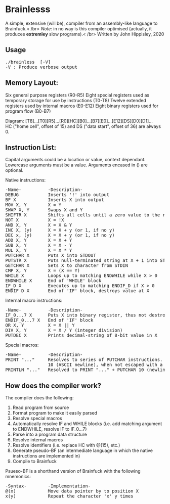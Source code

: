 # Brainlesss
A simple, extensive (will be), compiler from an assembly-like language to Brainfuck.< /br>
<i>Note</i>: in no way is this compiler optimised (actually, it produces <b>extremley</b> slow programs).< /br>
Written by John Hippisley, 2020

## Usage
<pre>
./brainless <source-file> [-V] 
-V : Produce verbose output
</pre>

## Memory Layout:
Six general purpose registers (R0-R5)
Eight special registers used as temporary storage for use by instructions (T0-T8)
Twelve extended registers used by internal macros (E0-E12)
Eight binary registers used for program flow (B0-B7) 

Diagram: 
[T8]...[T0][R5]...[R0][HC][B0]...[B7][E0]...[E12][DS][D0][D1]...  		
HC ("home cell", offset of 15) and DS ("data start", offset of 36) are always 0.

## Instruction List: 		
Capital arguments could be a location or value, context dependant.
Lowercase arguments must be a value.
Arguments encased in () are optional.

Native instructions:
<pre>
-Name-			-Description-	
DEBUG			Inserts '!' into output
BF X 			Inserts X into output
MOV	X, Y		X = Y
SWAP X, Y		Swaps X and Y
SHIFTR X		Shifts all cells until a zero value to the right starting at X, @(X) == 0
NOT	X			X = !X
AND X, Y		X = X & Y
INC	X, (y)		X = X + y (or 1, if no y)
DEC	x, (y)		X = X + y (or 1, if no y)
ADD X, Y		X = X + Y
SUB X, Y		X = X - Y
MUL X, Y		X = X * Y
PUTCHAR	X		Puts X into STDOUT
PUTSTR X		Puts null-terminated string at X + 1 into STDOUT, @(X) == 0 
GETCHAR	X		Sets X to character from STDIN	
CMP	X, Y		X = (X == Y)	
WHILE X			Loops up to matching ENDWHILE while X > 0
ENDWHILE X		End of 'WHILE' block
IF_D X			Executes up to matching ENDIF_D if X > 0 
ENDIF_D X		End of 'IF' block, destroys value at X
</pre>

Internal macro instructions:
<pre>
-Name-			-Description-
IF_0...7 X		Puts X into binary register, thus not destroying the value
ENDIF_0...7 X	End of 'IF' block
OR X, Y			X = X || Y
DIV X, Y		X = X / Y (integer division)
PUTDEC X		Prints decimal-string of 8-bit value in X
</pre>

Special macros:
<pre>
-Name-			-Description-
PRINT "..."		Resolves to series of PUTCHAR instructions. '\n' is resolved to
				10 (ASCII newline), when not escaped with a preceeding '\'
PRINTLN "..."	Resolved to PRINT "..." + PUTCHAR 10 (newline)
</pre>

## How does the compiler work? 
The compiler does the following: 
1. Read program from source
2. Format program to make it easily parsed
3. Resolve special macros 
4. Automatically resolve IF and WHILE blocks (i.e. add matching argument to ENDWHILE, resolve IF to IF_0...7)
5. Parse into a program data structure
6. Resolve internal macros
7. Resolve identifiers (i.e. replace HC with @(15), etc.)
8. Generate pseudo-BF (an intermediate language in which the native instructions are implemented in)
9. Compile to Brainfuck

Psueso-BF is a shorthand version of Brainfuck with the following mnemonics:
<pre>
-Syntax-		-Implementation-
@(x)			Move data pointer by to position X
x(y)			Repeat the character 'x' y times
</pre>
